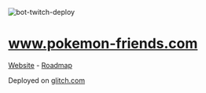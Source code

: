![bot-twitch-deploy](https://github.com/abenevaut/pokemon-friends.com/workflows/bot-twitch-deploy/badge.svg)

# www.pokemon-friends.com

[Website](https://www.pokemon-friends.com) - [Roadmap](https://github.com/users/abenevaut/projects/1)

Deployed on [glitch.com](https://glitch.com)
